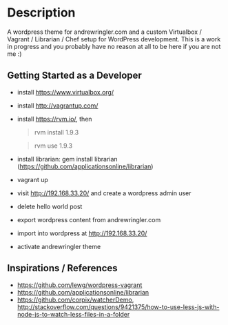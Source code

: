 # Description

A wordpress theme for andrewringler.com and a custom Virtualbox / Vagrant / Librarian / Chef setup for WordPress development. 
This is a work in progress and you probably have no reason at all to be here if you are not me :)

## Getting Started as a Developer

* install https://www.virtualbox.org/
* install http://vagrantup.com/
* install https://rvm.io/, then
    
    > rvm install 1.9.3
    
    > rvm use 1.9.3
    
* install librarian: gem install librarian   (https://github.com/applicationsonline/librarian)
* vagrant up
* visit http://192.168.33.20/ and create a wordpress admin user
* delete hello world post
* export wordpress content from andrewringler.com
* import into wordpress at http://192.168.33.20/
* activate andrewringler theme

## Inspirations / References

* https://github.com/lewg/wordpress-vagrant
* https://github.com/applicationsonline/librarian
* https://github.com/corpix/watcherDemo, http://stackoverflow.com/questions/9421375/how-to-use-less-js-with-node-js-to-watch-less-files-in-a-folder